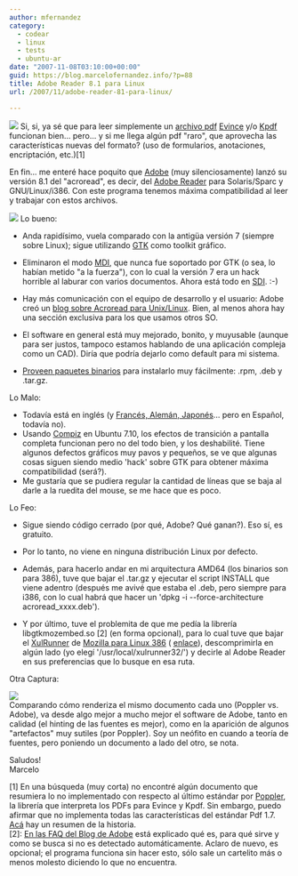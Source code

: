 ```yaml
---
author: mfernandez
category:
  - codear
  - linux
  - tests
  - ubuntu-ar
date: "2007-11-08T03:10:00+00:00"
guid: https://blog.marcelofernandez.info/?p=88
title: Adobe Reader 8.1 para Linux
url: /2007/11/adobe-reader-81-para-linux/

---
```

[![](http://2.bp.blogspot.com/_nDZ247g0qSM/RzKPGrJ7VLI/AAAAAAAAANU/vrdh-MgAvOo/s400/AdobeReader8.png)](http://2.bp.blogspot.com/_nDZ247g0qSM/RzKPGrJ7VLI/AAAAAAAAANU/vrdh-MgAvOo/s1600-h/AdobeReader8.png) Si, si, ya sé que para leer simplemente un [archivo pdf](http://es.wikipedia.org/wiki/Pdf) [Evince](http://www.gnome.org/projects/evince/) y/o [Kpdf](http://kpdf.kde.org/) funcionan bien... pero... y si me llega algún pdf "raro", que aprovecha las características nuevas del formato? (uso de formularios, anotaciones, encriptación, etc.)\[1\]

En fin... me enteré hace poquito que [Adobe](http://www.adobe.com/) (muy silenciosamente) lanzó su versión 8.1 del "acroread", es decir, del [Adobe Reader](http://www.adobe.com/products/reader/) para Solaris/Sparc y GNU/Linux/i386. Con este programa tenemos máxima compatibilidad al leer y trabajar con estos archivos.

[![](http://1.bp.blogspot.com/_nDZ247g0qSM/RzKOobJ7VKI/AAAAAAAAANM/OhLVtHK4CSc/s400/Pantallazo-BlackHat_2007_MetaSploit_tactical_paper.pdf+-+Adobe+Reader.png)](http://1.bp.blogspot.com/_nDZ247g0qSM/RzKOobJ7VKI/AAAAAAAAANM/OhLVtHK4CSc/s1600-h/Pantallazo-BlackHat_2007_MetaSploit_tactical_paper.pdf+-+Adobe+Reader.png) Lo bueno:  

- Anda rapidísimo, vuela comparado con la antigüa versión 7 (siempre sobre Linux); sigue utilizando [GTK](http://es.wikipedia.org/wiki/Gtk) como toolkit gráfico.
- Eliminaron el modo [MDI](http://es.wikipedia.org/wiki/Interfaz_de_m%C3%BAltiples_documentos), que nunca fue soportado por GTK (o sea, lo habían metido "a la fuerza"), con lo cual la versión 7 era un hack horrible al laburar con varios documentos. Ahora está todo en [SDI](http://es.wikipedia.org/wiki/Interfaz_de_documento_%C3%BAnico). :-)  

- Hay más comunicación con el equipo de desarrollo y el usuario: Adobe creó un [blog sobre Acroread para Unix/Linux](http://blogs.adobe.com/acroread/). Bien, al menos ahora hay una sección exclusiva para los que usamos otros SO.  

- El software en general está muy mejorado, bonito, y muyusable (aunque para ser justos, tampoco estamos hablando de una aplicación compleja como un CAD). Diría que podría dejarlo como default para mi sistema.  

- [Proveen paquetes binarios](http://www.adobe.com/products/acrobat/readstep2_allversions.html) para instalarlo muy fácilmente: .rpm, .deb y .tar.gz.

Lo Malo:  

- Todavía está en inglés (y [Francés, Alemán, Japonés](http://blogs.adobe.com/acroread/2007/10/adobe_reader_811_for_french_ge.html)... pero en Español, todavía no).
- Usando [Compiz](http://es.wikipedia.org/wiki/Compiz) en Ubuntu 7.10, los efectos de transición a pantalla completa funcionan pero no del todo bien, y los deshabilité. Tiene algunos defectos gráficos muy pavos y pequeños, se ve que algunas cosas siguen siendo medio 'hack' sobre GTK para obtener máxima compatibilidad (será?).
- Me gustaría que se pudiera regular la cantidad de líneas que se baja al darle a la ruedita del mouse, se me hace que es poco.  

Lo Feo:  

- Sigue siendo código cerrado (por qué, Adobe? Qué ganan?). Eso sí, es gratuito.  

- Por lo tanto, no viene en ninguna distribución Linux por defecto.
- Además, para hacerlo andar en mi arquitectura AMD64 (los binarios son para 386), tuve que bajar el .tar.gz y ejecutar el script INSTALL que viene adentro (después me avivé que estaba el .deb, pero siempre para i386, con lo cual habrá que hacer un 'dpkg -i --force-architecture acroread\_xxxx.deb').
- Y por último, tuve el problemita de que me pedía la librería libgtkmozembed.so \[2\] (en forma opcional), para lo cual tuve que bajar el [XulRunner](http://www.mozilla.org/projects/xul/xre.html) de [Mozilla para Linux 386](http://developer.mozilla.org/en/docs/XULRunner_1.8.0.4_Release_Notes) ( [enlace](http://ftp.mozilla.org/pub/mozilla.org/xulrunner/releases/1.8.0.4/linux-i686/en-US/xulrunner-1.8.0.4.en-US.linux-i686.tar.gz)), descomprimirla en algún lado (yo elegí '/usr/local/xulrunner32/') y decirle al Adobe Reader en sus preferencias que lo busque en esa ruta.  

Otra Captura:

 [![](http://1.bp.blogspot.com/_nDZ247g0qSM/RzKRGbJ7VNI/AAAAAAAAANg/6niNbLCi06w/s400/Pantallazo.png)](http://1.bp.blogspot.com/_nDZ247g0qSM/RzKRGbJ7VNI/AAAAAAAAANg/6niNbLCi06w/s1600-h/Pantallazo.png)  
Comparando cómo renderiza el mismo documento cada uno (Poppler vs. Adobe), va desde algo mejor a mucho mejor el software de Adobe, tanto en calidad (el hinting de las fuentes es mejor), como en la aparición de algunos "artefactos" muy sutiles (por Poppler). Soy un neófito en cuando a teoría de fuentes, pero poniendo un documento a lado del otro, se nota.

Saludos!  
Marcelo

\[1\] En una búsqueda (muy corta) no encontré algún documento que resumiera lo no implementado con respecto al último estándar por [Poppler](http://poppler.freedesktop.org/), la librería que interpreta los PDFs para Evince y Kpdf. Sin embargo, puedo afirmar que no implementa todas las características del estándar Pdf 1.7. [Acá](http://www.acrobatusers.com/blogs/leonardr/history-of-pdf-openness/) hay un resumen de la historia.  
\[2\]: [En las FAQ del Blog de Adobe](http://blogs.adobe.com/acroread/2007/09/adobe_reader_811_faqs.html) está explicado qué es, para qué sirve y como se busca si no es detectado automáticamente. Aclaro de nuevo, es opcional; el programa funciona sin hacer esto, sólo sale un cartelito más o menos molesto diciendo lo que no encuentra.  
